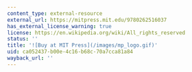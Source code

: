 ```yaml
---
content_type: external-resource
external_url: https://mitpress.mit.edu/9780262516037
has_external_license_warning: true
license: https://en.wikipedia.org/wiki/All_rights_reserved
status: ''
title: '![Buy at MIT Press](/images/mp_logo.gif)'
uid: ca052437-b00e-4c16-b68c-70a7cca81a84
wayback_url: ''
---
```

